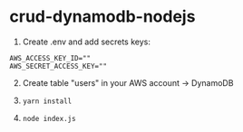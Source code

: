 # crud-dynamodb-nodejs

1. Create .env and add secrets keys:
```
AWS_ACCESS_KEY_ID=""
AWS_SECRET_ACCESS_KEY=""
```

2. Create table "users" in your AWS account -> DynamoDB

3. ```yarn install``` 

4. ```node index.js```
